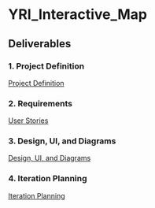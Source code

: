 # YRI_Interactive_Map

## Deliverables

### 1. Project Definition
[Project Definition](https://docs.google.com/document/d/1FLax-pr7GdpdMlqwjYDWzTulVUYG935VBeKSpx3qM6k/edit?usp=sharing)

### 2. Requirements
[User Stories](https://docs.google.com/spreadsheets/d/1xXLJD3mS312pKeaHnxZ6ijXaoDRutSixhE-_mDEbuGE/edit?usp=sharing)

### 3. Design, UI, and Diagrams
[Design, UI, and Diagrams](https://docs.google.com/document/d/127vhC5BDEKigM3CbLZpLIW0RtIX5WkBWKc2d-uk5C2E/edit)

### 4. Iteration Planning 
[Iteration Planning](https://docs.google.com/document/d/1Dv1OImz7P9K2tq977QbDSTeZcoUPJXYYag1wXTwL8Xw/edit?usp=sharing)
